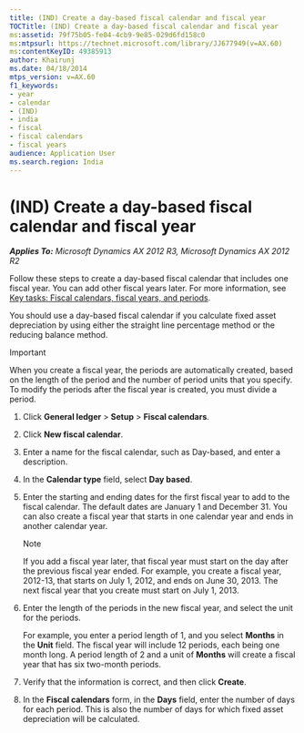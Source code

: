```yaml
---
title: (IND) Create a day-based fiscal calendar and fiscal year
TOCTitle: (IND) Create a day-based fiscal calendar and fiscal year
ms:assetid: 79f75b05-fe04-4cb9-9e85-029d6fd158c0
ms:mtpsurl: https://technet.microsoft.com/library/JJ677949(v=AX.60)
ms:contentKeyID: 49385913
author: Khairunj
ms.date: 04/18/2014
mtps_version: v=AX.60
f1_keywords:
- year
- calendar
- (IND)
- india
- fiscal
- fiscal calendars
- fiscal years
audience: Application User
ms.search.region: India
---
```


# (IND) Create a day-based fiscal calendar and fiscal year 


_**Applies To:** Microsoft Dynamics AX 2012 R3, Microsoft Dynamics AX 2012 R2_

Follow these steps to create a day-based fiscal calendar that includes one fiscal year. You can add other fiscal years later. For more information, see [Key tasks: Fiscal calendars, fiscal years, and periods](key-tasks-fiscal-calendars-fiscal-years-and-periods.md).

You should use a day-based fiscal calendar if you calculate fixed asset depreciation by using either the straight line percentage method or the reducing balance method.


> [!IMPORTANT]
> <P>When you create a fiscal year, the periods are automatically created, based on the length of the period and the number of period units that you specify. To modify the periods after the fiscal year is created, you must divide a period.</P>



1.  Click **General ledger** \> **Setup** \> **Fiscal calendars**.

2.  Click **New fiscal calendar**.

3.  Enter a name for the fiscal calendar, such as Day-based, and enter a description.

4.  In the **Calendar type** field, select **Day based**.

5.  Enter the starting and ending dates for the first fiscal year to add to the fiscal calendar. The default dates are January 1 and December 31. You can also create a fiscal year that starts in one calendar year and ends in another calendar year.
    

    > [!NOTE]
    > <P>If you add a fiscal year later, that fiscal year must start on the day after the previous fiscal year ended. For example, you create a fiscal year, 2012-13, that starts on July 1, 2012, and ends on June 30, 2013. The next fiscal year that you create must start on July 1, 2013.</P>



6.  Enter the length of the periods in the new fiscal year, and select the unit for the periods.
    
    For example, you enter a period length of 1, and you select **Months** in the **Unit** field. The fiscal year will include 12 periods, each being one month long. A period length of 2 and a unit of **Months** will create a fiscal year that has six two-month periods.

7.  Verify that the information is correct, and then click **Create**.

8.  In the **Fiscal calendars** form, in the **Days** field, enter the number of days for each period. This is also the number of days for which fixed asset depreciation will be calculated.

  



